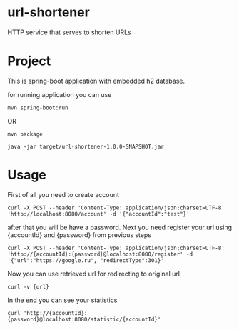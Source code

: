 # url-shortener
HTTP service that serves to shorten URLs

# Project
This is spring-boot application with embedded h2 database.

for running application you can use
```
mvn spring-boot:run
```

OR

```
mvn package

java -jar target/url-shortener-1.0.0-SNAPSHOT.jar
```

# Usage

First of all you need to create account
```
curl -X POST --header 'Content-Type: application/json;charset=UTF-8' 'http://localhost:8080/account' -d '{"accountId":"test"}'
```
after that you will be have a password.
Next you need register your url using {accountId} and {password} from previous steps
```
curl -X POST --header 'Content-Type: application/json;charset=UTF-8' 'http://{accountId}:{password}@localhost:8080/register' -d '{"url":"https://google.ru", "redirectType":301}'
```
Now you can use retrieved url for redirecting to original url
```
curl -v {url}
```
In the end you can see your statistics
```
curl 'http://{accountId}:{password}@localhost:8080/statistic/{accountId}'
```